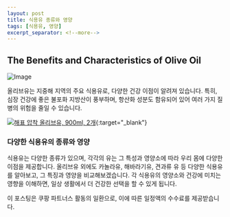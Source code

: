 ```yaml
---
layout: post
title: 식용유 종류와 영양
tags: [식용유, 영양]
excerpt_separator: <!--more-->
---
```


## The Benefits and Characteristics of Olive Oil

![Image](https://image.pollinations.ai/prompt/Olive%20Oil,%20Green,%20Contained%20in%20Bottle,%20Natural,%20Minimal,%20Health)

올리브유는 지중해 지역의 주요 식용유로, 다양한 건강 이점이 알려져 있습니다. 특히, 심장 건강에 좋은 불포화 지방산이 풍부하며, 항산화 성분도 함유되어 있어 여러 가지 질병의 위험을 줄일 수 있습니다.

[![해표 압착 올리브유, 900ml, 2개](https://static.coupangcdn.com/image/affiliate/banner/c57f2056218820d01e0607bb3e304559@2x.jpg)](https://link.coupang.com/a/bamXRS){:target="_blank"}

### 다양한 식용유의 종류와 영양

식용유는 다양한 종류가 있으며, 각각의 유는 그 특성과 영양소에 따라 우리 몸에 다양한 이점을 제공합니다. 올리브유 외에도 카놀라유, 해바라기유, 견과류 유 등 다양한 식용유를 알아보고, 그 특징과 영양을 비교해보겠습니다. 각 식용유의 영양소와 건강에 미치는 영향을 이해하면, 일상 생활에서 더 건강한 선택을 할 수 있게 됩니다.

이 포스팅은 쿠팡 파트너스 활동의 일환으로, 이에 따른 일정액의 수수료를 제공받습니다.
